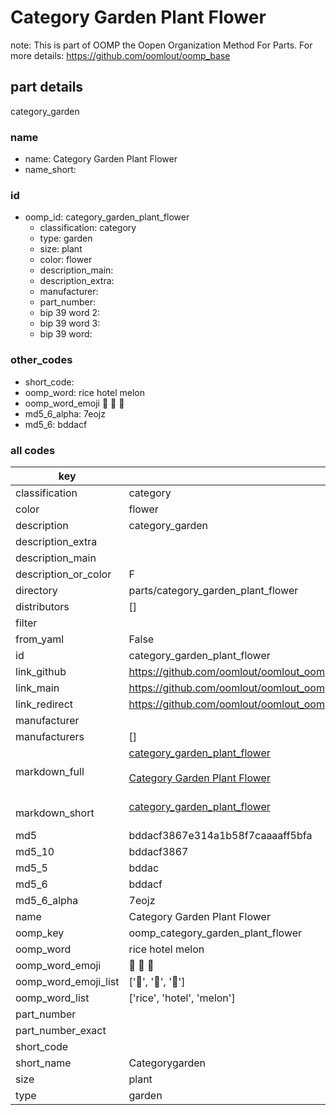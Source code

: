 # Category Garden Plant Flower  

note: This is part of OOMP the Oopen Organization Method For Parts. For more details: https://github.com/oomlout/oomp_base

##  part details
  



category_garden



### name
* name: Category Garden Plant Flower
* name_short: 
### id
* oomp_id: category_garden_plant_flower
  * classification: category
  * type: garden
  * size: plant
  * color: flower
  * description_main: 
  * description_extra: 
  * manufacturer: 
  * part_number: 
  * bip 39 word 2: 
  * bip 39 word 3: 
  * bip 39 word: 

### other_codes
* short_code: 
* oomp_word: rice hotel melon
* oomp_word_emoji :rice: :hotel: :melon:
* md5_6_alpha: 7eojz
* md5_6: bddacf









### all codes 
| key | value |  
| --- | --- |  
| classification | category |  
| color | flower |  
| description | category_garden |  
| description_extra |  |  
| description_main |  |  
| description_or_color | F  |  
| directory | parts/category_garden_plant_flower |  
| distributors | [] |  
| filter |  |  
| from_yaml | False |  
| id | category_garden_plant_flower |  
| link_github | https://github.com/oomlout/oomlout_oomp_version_1_messy/tree/main/parts/category_garden_plant_flower |  
| link_main | https://github.com/oomlout/oomlout_oomp_version_1_messy/tree/main/parts/category_garden_plant_flower |  
| link_redirect | https://github.com/oomlout/oomlout_oomp_version_1_messy/tree/main/parts/category_garden_plant_flower |  
| manufacturer |  |  
| manufacturers | [] |  
| markdown_full | [category_garden_plant_flower](none)<br>[](none)<br>[Category Garden Plant Flower](none)<br><br> |  
| markdown_short | [category_garden_plant_flower](none)<br><br> |  
| md5 | bddacf3867e314a1b58f7caaaaff5bfa |  
| md5_10 | bddacf3867 |  
| md5_5 | bddac |  
| md5_6 | bddacf |  
| md5_6_alpha | 7eojz |  
| name | Category Garden Plant Flower |  
| oomp_key | oomp_category_garden_plant_flower |  
| oomp_word | rice hotel melon |  
| oomp_word_emoji | :rice: :hotel: :melon: |  
| oomp_word_emoji_list | [':rice:', ':hotel:', ':melon:'] |  
| oomp_word_list | ['rice', 'hotel', 'melon'] |  
| part_number |  |  
| part_number_exact |  |  
| short_code |  |  
| short_name | Categorygarden |  
| size | plant |  
| type | garden |  
